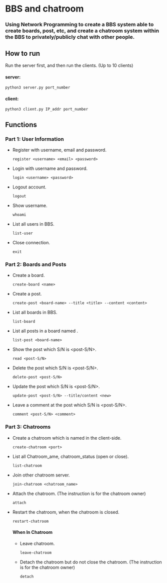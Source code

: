 # BBS and chatroom
### Using Network Programming to create a BBS system able to create boards, post, etc, and create a chatroom system within the BBS to privately/publicly chat with other people.

## How to run
Run the server first, and then run the clients. (Up to 10 clients)
#### server: 
  
  `python3 server.py port_number`

#### client: 
  
  `python3 client.py IP_addr port_number`

## Functions
### Part 1: User Information
* Register with username, email and password.

   `register <username> <email> <password>`  
* Login with username and password.

   `login <username> <password>`
* Logout account.

   `logout`
* Show username.

   `whoami`
* List all users in BBS.

   `list-user`
* Close connection.

   `exit`
   
### Part 2: Boards and Posts
* Create a board.

   `create-board <name>`
* Create a post.

   `create-post <board-name> --title <title> --content <content>`
* List all boards in BBS.

   `list-board`
* List all posts in a board named <board-name>.

   `list-post <board-name>`
* Show the post which S/N is <post-S/N>.

   `read <post-S/N>`
* Delete the post which S/N is <post-S/N>.

   `delete-post <post-S/N>`
* Update the post which S/N is <post-S/N>.

   `update-post <post-S/N> --title/content <new>`
* Leave a comment <comment> at the post which S/N is <post-S/N>.

   `comment <post-S/N> <comment>`
   
### Part 3: Chatrooms
* Create a chatroom which is named <username> in the client-side.

   `create-chatroom <port>`
* List all Chatroom_ame, chatroom_status (open or close).

   `list-chatroom`
* Join other chatroom server.

   `join-chatroom <chatroom_name>`
* Attach the chatroom. (The instruction is for the chatroom owner)

   `attach`
* Restart the chatroom, when the chatroom is closed.

   `restart-chatroom`
   #### When In Chatroom
   * Leave chatroom.

      `leave-chatroom`
   * Detach the chatroom but do not close the chatroom. (The instruction is for the chatroom owner)

      `detach`
